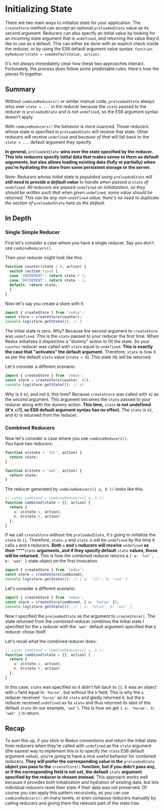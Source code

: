 # Initializing State

There are two main ways to initialize state for your application. The `createStore` method can accept an optional `preloadedState` value as its second argument. Reducers can also specify an initial value by looking for an incoming state argument that is `undefined`, and returning the value they'd like to use as a default. This can either be done with an explicit check inside the reducer, or by using the ES6 default argument value syntax: `function myReducer(state = someDefaultValue, action)`.

It's not always immediately clear how these two approaches interact. Fortunately, the process does follow some predictable rules. Here's how the pieces fit together.

## Summary

Without `combineReducers()` or similar manual code, `preloadedState` always wins over `state = ...` in the reducer because the `state` passed to the reducer _is_ `preloadedState` and _is not_ `undefined`, so the ES6 argument syntax doesn't apply.

With `combineReducers()` the behavior is more nuanced. Those reducers whose state is specified in `preloadedState` will receive that state. Other reducers will receive `undefined` _and because of that_ will fall back to the `state = ...` default argument they specify.

**In general,** `preloadedState` **wins over the state specified by the reducer. This lets reducers specify initial data that makes sense** _**to them**_ **as default arguments, but also allows loading existing data \(fully or partially\) when you're hydrating the store from some persistent storage or the server.**

_Note: Reducers whose initial state is populated using_ `preloadedState` _will **still need to provide a default value** to handle when passed a_ `state` _of_ `undefined`_. All reducers are passed_ `undefined` _on initialization, so they should be written such that when given_ `undefined`_, some value should be returned. This can be any non-_`undefined` _value; there's no need to duplicate the section of_ `preloadedState` _here as the default._

## In Depth

### Single Simple Reducer

First let's consider a case where you have a single reducer. Say you don't use `combineReducers()`.

Then your reducer might look like this:

```javascript
function counter(state = 0, action) {
  switch (action.type) {
  case 'INCREMENT': return state + 1;
  case 'DECREMENT': return state - 1;
  default: return state;
  }
}
```

Now let's say you create a store with it.

```javascript
import { createStore } from 'redux';
const store = createStore(counter);
console.log(store.getState()); // 0
```

The initial state is zero. Why? Because the second argument to `createStore` was `undefined`. This is the `state` passed to your reducer the first time. When Redux initializes it dispatches a "dummy" action to fill the state. So your `counter` reducer was called with `state` equal to `undefined`. **This is exactly the case that "activates" the default argument.** Therefore, `state` is now `0` as per the default `state` value \(`state = 0`\). This state \(`0`\) will be returned.

Let's consider a different scenario:

```javascript
import { createStore } from 'redux';
const store = createStore(counter, 42);
console.log(store.getState()); // 42
```

Why is it `42`, and not `0`, this time? Because `createStore` was called with `42` as the second argument. This argument becomes the `state` passed to your reducer along with the dummy action. **This time,** `state` **is not undefined \(it's** `42`**!\), so ES6 default argument syntax has no effect.** The `state` is `42`, and `42` is returned from the reducer.

### Combined Reducers

Now let's consider a case where you use `combineReducers()`.  
You have two reducers:

```javascript
function a(state = 'lol', action) {
  return state;
}

function b(state = 'wat', action) {
  return state;
}
```

The reducer generated by `combineReducers({ a, b })` looks like this:

```javascript
// const combined = combineReducers({ a, b })
function combined(state = {}, action) {
  return {
    a: a(state.a, action),
    b: b(state.b, action)
  };
}
```

If we call `createStore` without the `preloadedState`, it's going to initialize the `state` to `{}`. Therefore, `state.a` and `state.b` will be `undefined` by the time it calls `a` and `b` reducers. **Both** `a` **and** `b` **reducers will receive** `undefined` **as** _**their**_ ****`state` **arguments, and if they specify default** `state` **values, those will be returned.** This is how the combined reducer returns a `{ a: 'lol', b: 'wat' }` state object on the first invocation.

```javascript
import { createStore } from 'redux';
const store = createStore(combined);
console.log(store.getState()); // { a: 'lol', b: 'wat' }
```

Let's consider a different scenario:

```javascript
import { createStore } from 'redux';
const store = createStore(combined, { a: 'horse' });
console.log(store.getState()); // { a: 'horse', b: 'wat' }
```

Now I specified the `preloadedState` as the argument to `createStore()`. The state returned from the combined reducer _combines_ the initial state I specified for the `a` reducer with the `'wat'` default argument specified that `b` reducer chose itself.

Let's recall what the combined reducer does:

```javascript
// const combined = combineReducers({ a, b })
function combined(state = {}, action) {
  return {
    a: a(state.a, action),
    b: b(state.b, action)
  };
}
```

In this case, `state` was specified so it didn't fall back to `{}`. It was an object with `a` field equal to `'horse'`, but without the `b` field. This is why the `a` reducer received `'horse'` as its `state` and gladly returned it, but the `b` reducer received `undefined` as its `state` and thus returned _its idea_ of the default `state` \(in our example, `'wat'`\). This is how we get `{ a: 'horse', b: 'wat' }` in return.

## Recap

To sum this up, if you stick to Redux conventions and return the initial state from reducers when they're called with `undefined` as the `state` argument \(the easiest way to implement this is to specify the `state` ES6 default argument value\), you're going to have a nice useful behavior for combined reducers. **They will prefer the corresponding value in the** `preloadedState` **object you pass to the** `createStore()` **function, but if you didn't pass any, or if the corresponding field is not set, the default** `state` **argument specified by the reducer is chosen instead.** This approach works well because it provides both initialization and hydration of existing data, but lets individual reducers reset their state if their data was not preserved. Of course you can apply this pattern recursively, as you can use `combineReducers()` on many levels, or even compose reducers manually by calling reducers and giving them the relevant part of the state tree.

